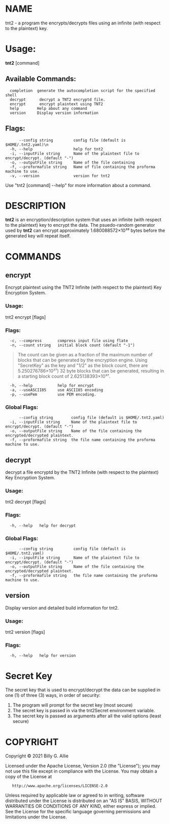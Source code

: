 # NAME
tnt2 - a program the encrypts/decrypts files using an infinite (with respect to the plaintext) key.

# Usage:
  **tnt2** [command]

## Available Commands:
      completion  generate the autocompletion script for the specified shell
      decrypt      decrypt a TNT2 encryptd file.  
      encrypt      encrypt plaintext using TNT2  
      help        Help about any command
      version     Display version information

## Flags:
          --config string         config file (default is $HOME/.tnt2.yaml)\n      
      -h, --help                  help for tnt2
      -i, --inputFile string      Name of the plaintext file to encrypt/decrypt. (default "-")
      -o, --outputFile string     Name of the file containing
      -f, --proformafile string   Name of file containing the proforma machine to use.
      -v, --version               version for tnt2

Use "tnt2 [command] --help" for more information about a command.

# DESCRIPTION
**tnt2** is an encryption/description system that uses an infinite (with
respect to the plaintext) key to encrypt the data.  The psuedo-random generator
used by **tnt2** can encrypt approximately 1.680088572×10³⁹ bytes before the
generated key will repeat itself.

# COMMANDS
## encrypt
Encrypt plaintext using the TNT2 Infinite (with respect to the plaintext) Key Encryption System.
### Usage:
  tnt2 encrypt [flags]

### Flags:
      -c, --compress       compress input file using flate  
      -n, --count string   initial block count (default "-1")

  > The count can be given as a fraction of the maximum number of blocks that can be generated by the encryption engine.  Using "SecretKey" as the key and "1/2" as the block count, there are 5.250276786×10³⁷) 32 byte blocks that can be generated, resulting in a starting block count of 2.625138393×10³⁷.

      -h, --help           help for encrypt  
      -a, --useASCII85     use ASCII85 encoding  
      -p, --usePem         use PEM encoding.

### Global Flags:
          --config string        config file (default is $HOME/.tnt2.yaml)
      -i, --inputFile string     Name of the plaintext file to encrypt/decrypt. (default "-")
      -o, --outputFile string    Name of the file containing the encrypted/decrypted plaintext.
      -f, --proformafile string  the file name containing the proforma machine to use.

## decrypt
decrypt a file encryptd by the TNT2 Infinite (with respect to the plaintext) Key Encryption System.
### Usage:
  tnt2 decrypt [flags]

### Flags:

      -h, --help   help for decrypt

### Global Flags:
          --config string         config file (default is $HOME/.tnt2.yaml)
      -i, --inputFile string      Name of the plaintext file to encrypt/decrypt. (default "-")
      -o, --outputFile string     Name of the file containing the encrypted/decrypted plaintext.
      -f, --proformafile string   the file name containing the proforma machine to use.

## version
Display version and detailed build information for tnt2.
### Usage:
  tnt2 version [flags]

### Flags:

      -h, --help   help for version

# Secret Key

The secret key that is used to encrypt/decrypt the data can be supplied 
in one (1) of three (3) ways, in order of security:

1. The program will prompt for the secret key (most secure)
2. The secret key is passed in via the tnt2Secret environment variable.
3. The secret key is passwd as arguments after all the valid options (least secure)

# COPYRIGHT
   Copyright © 2021 Billy G. Allie

   Licensed under the Apache License, Version 2.0 (the "License");
   you may not use this file except in compliance with the License.
   You may obtain a copy of the License at

       http://www.apache.org/licenses/LICENSE-2.0

   Unless required by applicable law or agreed to in writing, software
   distributed under the License is distributed on an "AS IS" BASIS,
   WITHOUT WARRANTIES OR CONDITIONS OF ANY KIND, either express or implied.
   See the License for the specific language governing permissions and
   limitations under the License.
